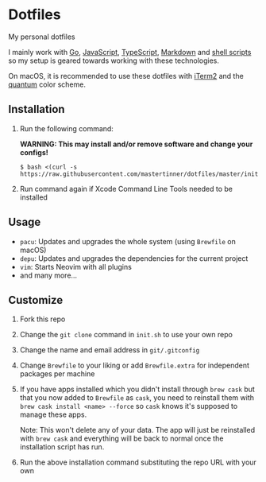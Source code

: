 # Dotfiles

My personal dotfiles

I mainly work with [Go](https://golang.org/), [JavaScript](https://en.wikipedia.org/wiki/JavaScript), [TypeScript](https://www.typescriptlang.org/), [Markdown](https://en.wikipedia.org/wiki/Markdown) and [shell scripts](https://en.wikipedia.org/wiki/Shell_script) so my setup is geared towards working with these technologies.

On macOS, it is recommended to use these dotfiles with [iTerm2](https://www.iterm2.com/) and the [quantum](https://github.com/tyrannicaltoucan/vim-quantum/blob/master/term/iterm/quantum.itermcolors) color scheme.

## Installation

1.  Run the following command:

    **WARNING: This may install and/or remove software and change your configs!**

    ```shell
    $ bash <(curl -s https://raw.githubusercontent.com/mastertinner/dotfiles/master/init.sh)
    ```

1.  Run command again if Xcode Command Line Tools needed to be installed

## Usage

- `pacu`: Updates and upgrades the whole system (using `Brewfile` on macOS)
- `depu`: Updates and upgrades the dependencies for the current project
- `vim`: Starts Neovim with all plugins
- and many more...

## Customize

1.  Fork this repo
1.  Change the `git clone` command in `init.sh` to use your own repo
1.  Change the name and email address in `git/.gitconfig`
1.  Change `Brewfile` to your liking or add `Brewfile.extra` for independent packages per machine
1.  If you have apps installed which you didn't install through `brew cask` but that you now added to `Brewfile` as `cask`, you need to reinstall them with `brew cask install <name> --force` so `cask` knows it's supposed to manage these apps.

    Note: This won't delete any of your data. The app will just be reinstalled with `brew cask` and everything will be back to normal once the installation script has run.

1.  Run the above installation command substituting the repo URL with your own
